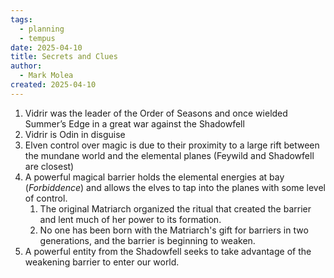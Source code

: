 ```yaml
---
tags:
  - planning
  - tempus
date: 2025-04-10
title: Secrets and Clues
author:
  - Mark Molea
created: 2025-04-10
---
```

1. Vidrir was the leader of the Order of Seasons and once wielded Summer’s Edge in a great war against the Shadowfell
2. Vidrir is Odin in disguise
3. Elven control over magic is due to their proximity to a large rift between the mundane world and the elemental planes (Feywild and Shadowfell are closest)
4. A powerful magical barrier holds the elemental energies at bay (_Forbiddence_) and allows the elves to tap into the planes with some level of control.
    1. The original Matriarch organized the ritual that created the barrier and lent much of her power to its formation.
    2. No one has been born with the Matriarch's gift for barriers in two generations, and the barrier is beginning to weaken.
5. A powerful entity from the Shadowfell seeks to take advantage of the weakening barrier to enter our world.